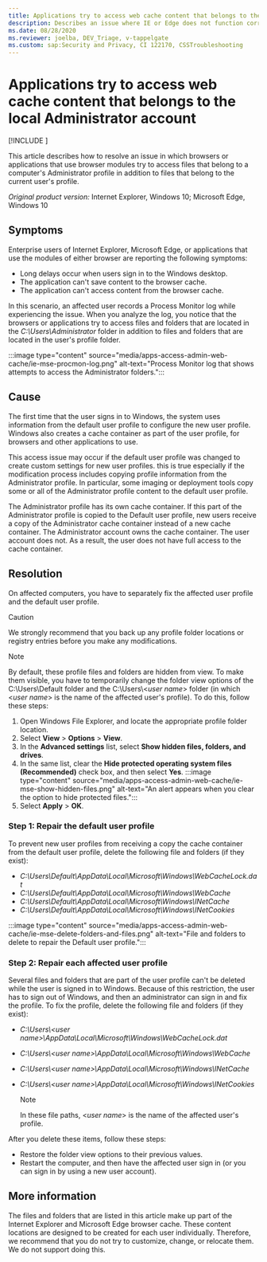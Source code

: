 ```yaml
---
title: Applications try to access web cache content that belongs to the local Administrator account
description: Describes an issue where IE or Edge does not function correctly because the user's profile is owned by the Administrator account.
ms.date: 08/28/2020
ms.reviewer: joelba, DEV_Triage, v-tappelgate
ms.custom: sap:Security and Privacy, CI 122170, CSSTroubleshooting
---
```


# Applications try to access web cache content that belongs to the local Administrator account

[!INCLUDE [](../../../includes/browsers-important.md)]

This article describes how to resolve an issue in which browsers or applications that use browser modules try to access files that belong to a computer's Administrator profile in addition to files that belong to the current user's profile.

_Original product version:_&nbsp;Internet Explorer, Windows 10; Microsoft Edge, Windows 10  

## Symptoms

Enterprise users of Internet Explorer, Microsoft Edge, or applications that use the modules of either browser are reporting the following symptoms:

- Long delays occur when users sign in to the Windows desktop.
- The application can't save content to the browser cache.
- The application can't access content from the browser cache.

In this scenario, an affected user records a Process Monitor log while experiencing the issue. When you analyze the log, you notice that the browsers or applications try to access files and folders that are located in the *C:\Users\Administrator* folder in addition to files and folders that are located in the user's profile folder.

:::image type="content" source="media/apps-access-admin-web-cache/ie-mse-procmon-log.png" alt-text="Process Monitor log that shows attempts to access the Administrator folders.":::

## Cause

The first time that the user signs in to Windows, the system uses information from the default user profile to configure the new user profile. Windows also creates a cache container as part of the user profile, for browsers and other applications to use.

This access issue may occur if the default user profile was changed to create custom settings for new user profiles. this is true especially if the modification process includes copying profile information from the Administrator profile. In particular, some imaging or deployment tools copy some or all of the Administrator profile content to the default user profile.

The Administrator profile has its own cache container. If this part of the Administrator profile is copied to the Default user profile, new users receive a copy of the Administrator cache container instead of a new cache container. The Administrator account owns the cache container. The user account does not. As a result, the user does not have full access to the cache container.

## Resolution

On affected computers, you have to separately fix the affected user profile and the default user profile.

> [!CAUTION]  
> We strongly recommend that you back up any profile folder locations or registry entries before you make any modifications.

> [!NOTE]  
> By default, these profile files and folders are hidden from view. To make them visible, you have to temporarily change the folder view options of the C:\Users\Default folder and the C:\Users\\<*user name*> folder (in which \<*user name*> is the name of the affected user's profile). To do this, follow these steps:
>  
> 1. Open Windows File Explorer, and locate the appropriate profile folder location.
> 2. Select **View** > **Options** > **View**.
> 3. In the **Advanced settings** list, select **Show hidden files, folders, and drives**.
> 4. In the same list, clear the **Hide protected operating system files (Recommended)** check box, and then select **Yes**.
>   :::image type="content" source="media/apps-access-admin-web-cache/ie-mse-show-hidden-files.png" alt-text="An alert appears when you clear the option to hide protected files.":::
> 5. Select **Apply** > **OK**.

### Step 1: Repair the default user profile

To prevent new user profiles from receiving a copy the cache container from the default user profile, delete the following file and folders (if they exist):

- *C:\Users\Default\AppData\Local\Microsoft\Windows\WebCacheLock.dat*
- *C:\Users\Default\AppData\Local\Microsoft\Windows\WebCache*
- *C:\Users\Default\AppData\Local\Microsoft\Windows\INetCache*
- *C:\Users\Default\AppData\Local\Microsoft\Windows\INetCookies*

:::image type="content" source="media/apps-access-admin-web-cache/ie-mse-delete-folders-and-files.png" alt-text="File and folders to delete to repair the Default user profile.":::

### Step 2: Repair each affected user profile

Several files and folders that are part of the user profile can't be deleted while the user is signed in to Windows. Because of this restriction, the user has to sign out of Windows, and then an administrator can sign in and fix the profile. To fix the profile, delete the following file and folders (if they exist):

- *C:\Users\\<*user name*>\AppData\Local\Microsoft\Windows\WebCacheLock.dat*
- *C:\Users\\<*user name*>\AppData\Local\Microsoft\Windows\WebCache*
- *C:\Users\\<*user name*>\AppData\Local\Microsoft\Windows\INetCache*
- *C:\Users\\<*user name*>\AppData\Local\Microsoft\Windows\INetCookies*  
  
  > [!NOTE]  
  > In these file paths, \<*user name*> is the name of the affected user's profile.

After you delete these items, follow these steps:

- Restore the folder view options to their previous values.
- Restart the computer, and then have the affected user sign in (or you can sign in by using a new user account).

## More information

The files and folders that are listed in this article make up part of the Internet Explorer and Microsoft Edge browser cache. These content locations are designed to be created for each user individually. Therefore, we recommend that you do not try to customize, change, or relocate them. We do not support doing this.
